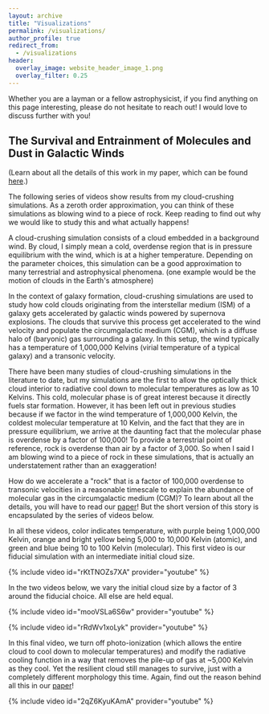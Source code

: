 ```yaml
---
layout: archive
title: "Visualizations"
permalink: /visualizations/
author_profile: true
redirect_from:
  - /visualizations
header:
  overlay_image: website_header_image_1.png
  overlay_filter: 0.25
---
```


Whether you are a layman or a fellow astrophysicist, if you find anything on this page interesting, please do not hesitate to reach out! I would love to discuss further with you!

## The Survival and Entrainment of Molecules and Dust in Galactic Winds

(Learn about all the details of this work in my paper, which can be found [here](https://arxiv.org/abs/2311.04275).)

The following series of videos show results from my cloud-crushing simulations. As a zeroth order approximation, you can think of these simulations as blowing wind to a piece of rock. Keep reading to find out why we would like to study this and what actually happens!

A cloud-crushing simulation consists of a cloud embedded in a background wind. By cloud, I simply mean a cold, overdense region that is in pressure equilibrium with the wind, which is at a higher temperature. Depending on the parameter choices, this simulation can be a good approximation to many terrestrial and astrophysical phenomena. (one example would be the motion of clouds in the Earth's atmosphere)

In the context of galaxy formation, cloud-crushing simulations are used to study how cold clouds originating from the interstellar medium (ISM) of a galaxy gets accelerated by galactic winds powered by supernova explosions. The clouds that survive this process get accelerated to the wind velocity and populate the circumgalactic medium (CGM), which is a diffuse halo of (baryonic) gas surrounding a galaxy. In this setup, the wind typically has a temperature of 1,000,000 Kelvins (virial temperature of a typical galaxy) and a transonic velocity.

There have been many studies of cloud-crushing simulations in the literature to date, but my simulations are the first to allow the optically thick cloud interior to radiative cool down to molecular temperatures as low as 10 Kelvins. This cold, molecular phase is of great interest because it directly fuels star formation. However, it has been left out in previous studies because if we factor in the wind temperature of 1,000,000 Kelvin, the coldest molecular temperature at 10 Kelvin, and the fact that they are in pressure equilibrium, we arrive at the daunting fact that the molecular phase is overdense by a factor of 100,000! To provide a terrestrial point of reference, rock is overdense than air by a factor of 3,000. So when I said I am blowing wind to a piece of rock in these simulations, that is actually an understatement rather than an exaggeration!

How do we accelerate a "rock" that is a factor of 100,000 overdense to transonic velocities in a reasonable timescale to explain the abundance of molecular gas in the circumgalactic medium (CGM)? To learn about all the details, you will have to read our [paper](https://arxiv.org/abs/2311.04275)! But the short version of this story is encapsulated by the series of videos below.

In all these videos, color indicates temperature, with purple being 1,000,000 Kelvin, orange and bright yellow being 5,000 to 10,000 Kelvin (atomic), and green and blue being 10 to 100 Kelvin (molecular). This first video is our fiducial simulation with an intermediate initial cloud size.

{% include video id="rKtTNOZs7XA" provider="youtube" %}

In the two videos below, we vary the initial cloud size by a factor of 3 around the fiducial choice. All else are held equal.

{% include video id="mooVSLa6S6w" provider="youtube" %}

{% include video id="rRdWv1xoLyk" provider="youtube" %}

In this final video, we turn off photo-ionization (which allows the entire cloud to cool down to molecular temperatures) and modify the radiative cooling function in a way that removes the pile-up of gas at ~5,000 Kelvin as they cool. Yet the resilient cloud still manages to survive, just with a completely different morphology this time. Again, find out the reason behind all this in our [paper](https://arxiv.org/abs/2311.04275)!

{% include video id="2qZ6KyuKAmA" provider="youtube" %}

